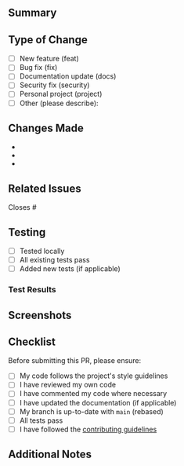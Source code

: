 ## Summary

<!-- Briefly describe what this PR does and why -->

## Type of Change

<!-- Mark the relevant option with an 'x' -->

- [ ] New feature (feat)
- [ ] Bug fix (fix)
- [ ] Documentation update (docs)
- [ ] Security fix (security)
- [ ] Personal project (project)
- [ ] Other (please describe):

## Changes Made

<!-- List the main changes in bullet points -->

-
-
-

## Related Issues

<!-- Link to related issues, e.g., "Closes #123" or "Related to #456" -->

Closes #

## Testing

<!-- Describe how you tested your changes -->

- [ ] Tested locally
- [ ] All existing tests pass
- [ ] Added new tests (if applicable)

### Test Results

<!-- Describe test results or paste relevant output -->

## Screenshots

<!-- If applicable, add screenshots to help explain your changes -->

## Checklist

Before submitting this PR, please ensure:

- [ ] My code follows the project's style guidelines
- [ ] I have reviewed my own code
- [ ] I have commented my code where necessary
- [ ] I have updated the documentation (if applicable)
- [ ] My branch is up-to-date with `main` (rebased)
- [ ] All tests pass
- [ ] I have followed the [contributing guidelines](.github/CONTRIBUTING.md)

## Additional Notes

<!-- Any additional information or context -->
